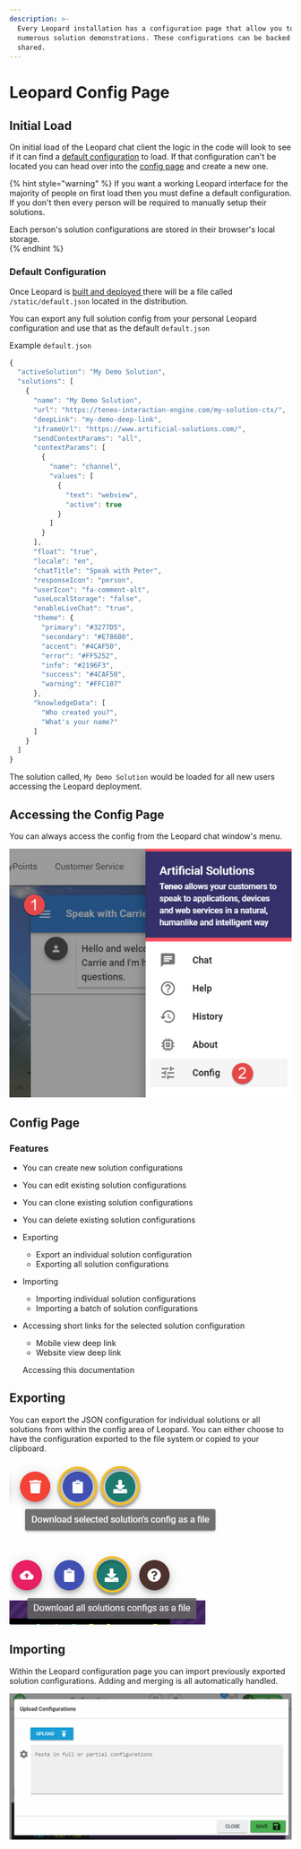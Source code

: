 ```yaml
---
description: >-
  Every Leopard installation has a configuration page that allow you to create
  numerous solution demonstrations. These configurations can be backed up and
  shared.
---
```


# Leopard Config Page

## Initial Load

On initial load of the Leopard chat client the logic in the code will look to see if it can find a [default configuration](leopard-config-page.md#default-configuration) to load. If that configuration can't be located you can head over into the [config page](leopard-config-page.md#config-page) and create a new one.

{% hint style="warning" %}
If you want a working Leopard interface for the majority of people on first load then you must define a default configuration. If you don't then every person will be required to manually setup their solutions. 

Each person's solution configurations are stored in their browser's local storage.  
{% endhint %}

### Default Configuration

Once Leopard is [built and deployed ](../installation.md#build)there will be a file called `/static/default.json` located in the distribution. 

You can export any full solution config from your personal Leopard configuration and use that as the default `default.json`  

Example `default.json`

```javascript
{
  "activeSolution": "My Demo Solution",
  "solutions": [
    {
      "name": "My Demo Solution",
      "url": "https://teneo-interaction-engine.com/my-solution-ctx/",
      "deepLink": "my-demo-deep-link",
      "iframeUrl": "https://www.artificial-solutions.com/",
      "sendContextParams": "all",
      "contextParams": [
        {
          "name": "channel",
          "values": [
            {
              "text": "webview",
              "active": true
            }
          ]
        }
      ],
      "float": "true",
      "locale": "en",
      "chatTitle": "Speak with Peter",
      "responseIcon": "person",
      "userIcon": "fa-comment-alt",
      "useLocalStorage": "false",
      "enableLiveChat": "true",
      "theme": {
        "primary": "#3277D5",
        "secondary": "#E78600",
        "accent": "#4CAF50",
        "error": "#FF5252",
        "info": "#2196F3",
        "success": "#4CAF50",
        "warning": "#FFC107"
      },
      "knowledgeData": [
        "Who created you?",
        "What's your name?"
      ]
    }
  ]
}
```

The solution called, `My Demo Solution` would be loaded for all new users accessing the Leopard deployment.

## Accessing the Config Page

You can always access the config from the Leopard chat window's menu.

![](../.gitbook/assets/config-page.jpg)

## Config Page

### Features

* You can create new solution configurations
* You can edit existing solution configurations
* You can clone existing solution configurations
* You can delete existing solution configurations
* Exporting
  * Export an individual solution configuration
  * Exporting all solution configurations
* Importing
  * Importing individual solution configurations
  * Importing a batch of solution configurations 
* Accessing short links for the selected solution configuration

  * Mobile view deep link
  * Website view deep link

  Accessing this documentation

## Exporting

You can export the JSON configuration for individual solutions or all solutions from within the config area of Leopard. You can either choose to have the configuration exported to the file system or copied to your clipboard. 

![](../.gitbook/assets/export-indiv.png)

![](../.gitbook/assets/export-all.png)

## Importing

Within the Leopard configuration page you can import previously exported solution configurations.  Adding and merging is all automatically handled.  

![](../.gitbook/assets/upload.png)

